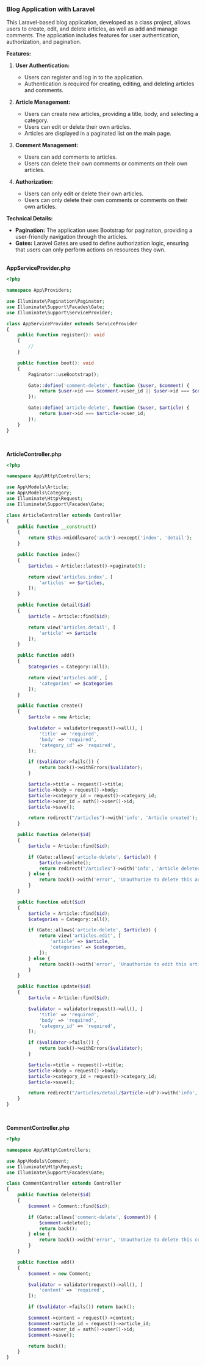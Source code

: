 ### Blog Application with Laravel

This Laravel-based blog application, developed as a class project, allows users to create, edit, and delete articles, as well as add and manage comments. The application includes features for user authentication, authorization, and pagination.

**Features:**

1. **User Authentication:**

    - Users can register and log in to the application.
    - Authentication is required for creating, editing, and deleting articles and comments.

2. **Article Management:**

    - Users can create new articles, providing a title, body, and selecting a category.
    - Users can edit or delete their own articles.
    - Articles are displayed in a paginated list on the main page.

3. **Comment Management:**

    - Users can add comments to articles.
    - Users can delete their own comments or comments on their own articles.

4. **Authorization:**
    - Users can only edit or delete their own articles.
    - Users can only delete their own comments or comments on their own articles.

**Technical Details:**

-   **Pagination:** The application uses Bootstrap for pagination, providing a user-friendly navigation through the articles.
-   **Gates:** Laravel Gates are used to define authorization logic, ensuring that users can only perform actions on resources they own.
    <br><br>

**AppServiceProvider.php**

```php
<?php

namespace App\Providers;

use Illuminate\Pagination\Paginator;
use Illuminate\Support\Facades\Gate;
use Illuminate\Support\ServiceProvider;

class AppServiceProvider extends ServiceProvider
{
    public function register(): void
    {
        //
    }

    public function boot(): void
    {
        Paginator::useBootstrap();

        Gate::define('comment-delete', function ($user, $comment) {
            return $user->id === $comment->user_id || $user->id === $comment->article->user_id;
        });

        Gate::define('article-delete', function ($user, $article) {
            return $user->id === $article->user_id;
        });
    }
}
```

<br>

**ArticleController.php**

```php
<?php

namespace App\Http\Controllers;

use App\Models\Article;
use App\Models\Category;
use Illuminate\Http\Request;
use Illuminate\Support\Facades\Gate;

class ArticleController extends Controller
{
    public function __construct()
    {
        return $this->middleware('auth')->except('index', 'detail');
    }

    public function index()
    {
        $articles = Article::latest()->paginate(5);

        return view('articles.index', [
            'articles' => $articles,
        ]);
    }

    public function detail($id)
    {
        $article = Article::find($id);

        return view('articles.detail', [
            'article' => $article
        ]);
    }

    public function add()
    {
        $categories = Category::all();

        return view('articles.add', [
            'categories' => $categories
        ]);
    }

    public function create()
    {
        $article = new Article;

        $validator = validator(request()->all(), [
            'title' => 'required',
            'body' => 'required',
            'category_id' => 'required',
        ]);

        if ($validator->fails()) {
            return back()->withErrors($validator);
        }

        $article->title = request()->title;
        $article->body = request()->body;
        $article->category_id = request()->category_id;
        $article->user_id = auth()->user()->id;
        $article->save();

        return redirect("/articles")->with('info', 'Article created');
    }

    public function delete($id)
    {
        $article = Article::find($id);

        if (Gate::allows('article-delete', $article)) {
            $article->delete();
            return redirect("/articles")->with('info', 'Article deleted');
        } else {
            return back()->with('error', 'Unauthorize to delete this article');
        }
    }

    public function edit($id)
    {
        $article = Article::find($id);
        $categories = Category::all();

        if (Gate::allows('article-delete', $article)) {
            return view('articles.edit', [
                'article' => $article,
                'categories' => $categories,
            ]);
        } else {
            return back()->with('error', 'Unauthorize to edit this article');
        }
    }

    public function update($id)
    {
        $article = Article::find($id);

        $validator = validator(request()->all(), [
            'title' => 'required',
            'body' => 'required',
            'category_id' => 'required',
        ]);

        if ($validator->fails()) {
            return back()->withErrors($validator);
        }

        $article->title = request()->title;
        $article->body = request()->body;
        $article->category_id = request()->category_id;
        $article->save();

        return redirect("/articles/detail/$article->id")->with('info', 'Article updated');
    }
}
```

<br>

**CommentController.php**

```php
<?php

namespace App\Http\Controllers;

use App\Models\Comment;
use Illuminate\Http\Request;
use Illuminate\Support\Facades\Gate;

class CommentController extends Controller
{
    public function delete($id)
    {
        $comment = Comment::find($id);

        if (Gate::allows('comment-delete', $comment)) {
            $comment->delete();
            return back();
        } else {
            return back()->with('error', 'Unauthorize to delete this comment');
        }
    }

    public function add()
    {
        $comment = new Comment;

        $validator = validator(request()->all(), [
            'content' => 'required',
        ]);

        if ($validator->fails()) return back();

        $comment->content = request()->content;
        $comment->article_id = request()->article_id;
        $comment->user_id = auth()->user()->id;
        $comment->save();

        return back();
    }
}
```
